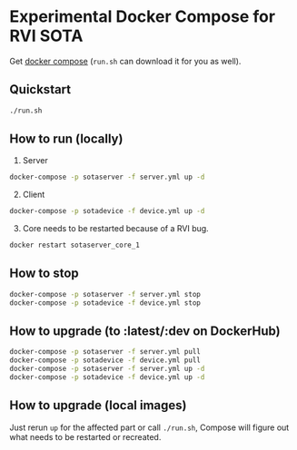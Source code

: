 # Experimental Docker Compose for RVI SOTA

Get [docker compose](https://docs.docker.com/compose/install/) (`run.sh` can
download it for you as well).

## Quickstart

```sh
./run.sh
```

## How to run (locally)

1. Server

```sh
docker-compose -p sotaserver -f server.yml up -d
```

2. Client

```sh
docker-compose -p sotadevice -f device.yml up -d
```

3. Core needs to be restarted because of a RVI bug.

```sh
docker restart sotaserver_core_1
```

## How to stop

```sh
docker-compose -p sotaserver -f server.yml stop
docker-compose -p sotadevice -f device.yml stop
```

## How to upgrade (to :latest/:dev on DockerHub)

```sh
docker-compose -p sotaserver -f server.yml pull
docker-compose -p sotadevice -f device.yml pull
docker-compose -p sotaserver -f server.yml up -d
docker-compose -p sotadevice -f device.yml up -d
```

## How to upgrade (local images)

Just rerun `up` for the affected part or call `./run.sh`, Compose will figure
out what needs to be restarted or recreated.
